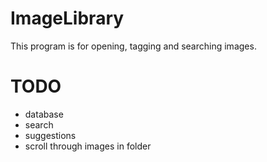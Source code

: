 # ImageLibrary

This program is for opening, tagging and searching images. 

# TODO

- database
- search
- suggestions
- scroll through images in folder
